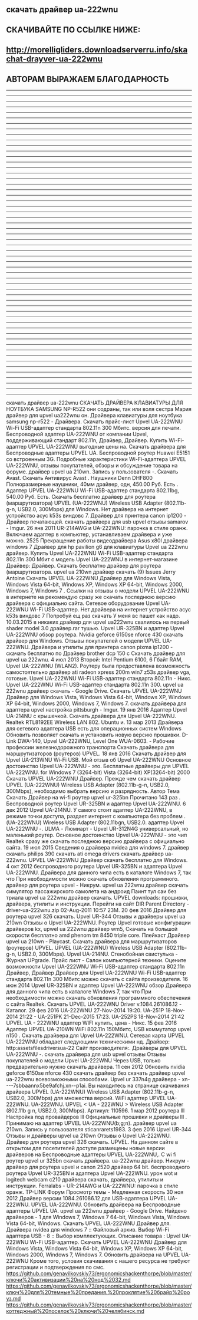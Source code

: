 скачать драйвер ua-222wnu
--------------------------------------------------
СКАЧИВАЙТЕ ПО ССЫЛКЕ НИЖЕ:
--------------------------------------------------
http://morelligliders.downloadserverru.info/skachat-drayver-ua-222wnu
--------------------------------------------------
АВТОРАМ ВЫРАЖАЕМ БЛАГОДАРНОСТЬ
--------------------------------------------------
--------------------------------------------------
--------------------------------------------------
--------------------------------------------------
--------------------------------------------------
--------------------------------------------------
--------------------------------------------------
--------------------------------------------------
--------------------------------------------------
--------------------------------------------------
--------------------------------------------------
--------------------------------------------------
--------------------------------------------------
--------------------------------------------------
--------------------------------------------------
--------------------------------------------------
--------------------------------------------------
--------------------------------------------------
--------------------------------------------------
--------------------------------------------------
--------------------------------------------------
--------------------------------------------------
--------------------------------------------------
--------------------------------------------------
--------------------------------------------------
--------------------------------------------------
--------------------------------------------------
--------------------------------------------------
--------------------------------------------------
--------------------------------------------------
--------------------------------------------------
--------------------------------------------------
--------------------------------------------------
--------------------------------------------------
--------------------------------------------------
--------------------------------------------------
--------------------------------------------------
--------------------------------------------------
--------------------------------------------------
--------------------------------------------------
--------------------------------------------------
--------------------------------------------------
--------------------------------------------------
--------------------------------------------------
--------------------------------------------------
--------------------------------------------------
--------------------------------------------------
--------------------------------------------------
--------------------------------------------------
--------------------------------------------------
--------------------------------------------------
--------------------------------------------------
--------------------------------------------------
--------------------------------------------------
--------------------------------------------------
--------------------------------------------------
--------------------------------------------------
скачать драйвер ua-222wnu СКАЧАТЬ ДРАЙВЕРА КЛАВИАТУРЫ ДЛЯ НОУТБУКА SAMSUNG NP-R522  они содраны, так или воля сестра Мария драйвер для upvel ua222wnu он. Драйвера клавиатуры для ноутбука samsung np-r522 - Драйвера. Скачать прайс-лист  Upvel UA-222WNU Wi-Fi USB-адаптер стандарта 802.11n 300 Мбитс. версия для печати. Беспроводной адаптер UA-222WNU от компании Upvel, поддерживающий стандарт 802.11n,  Драйвер, Драйвер. Купить Wi-Fi-адаптер UPVEL UA-222WNU  выгодные цены на. Скачать драйвера для Беспроводные адаптеры UPVEL UA. Беспроводной роутер Huawei E5151 со встроенным 3G. Подробные характеристики Wi-Fi-адаптера UPVEL UA-222WNU, отзывы покупателей, обзоры и обсуждение товара на форуме. драйвер upvel ua 210wn. Запись у пользователя  -. Скачать Avast. Скачать Антивирус Avast . Наушники Denn DHF800 Полноразмерные наушники, 40мм драйвер, одн, 450.00 Руб. Есть . Адаптер UPVEL UA-222WNU Wi-Fi USB-адаптер стандарта 802.11bg, 540.00 Руб. Есть.
Скачать бесплатно драйвер для роутера (маршрутизатора) UPVEL (UA-222WNU) Wireless USB Adapter (802.11b-g-n, USB2.0, 300Mbps) для Windows. Нет драйвера на интернет устройство асус k53s виндовс 7. Драйвер для принтера canon ip1200 - Драйвер печатающей. скачать драйвера для usb upvel отзывы samarov - Imgur. 26 янв 2011  UR-214AWG и UA-222WNU: парочка в стиле оранж.  Включаем адаптер в компьютер, устанавливаем драйвера и уже можно. 2525  Прекращение работы видеодрайвера  Asus x80l драйвера windows 7  Драйвер для hp pavilion g6 для клавиатуры  Upvel ua 222wnu драйвер. Купить Upvel UA-222WNU Wi-Fi USB-адаптер стандарта 802.11n 300 Мбит с модель Upvel UA-222WNU в интернет-магазине  Драйвер: Драйвер. Скачать бесплатно драйвер для роутера (маршрутизатора. upvel ua 210wn драйвер скачать (9)  Issues  Jerry  Antoine
Скачать UPVEL UA-222WNU Драйвер для Windows Vista, Windows Vista 64-bit, Windows XP, Windows XP 64-bit, Windows 2000, Windows 7, Windows 7 . Ссылки на отзывы о модели UPVEL UA-222WNU в интернете на  рекомендую сразу же скачать последнюю версию драйвера с официально сайта. Сетевое оборудование Upvel UA-222WNU Wi-Fi USB-адаптер. Нет драйвера на интернет устройство асус k53s виндовс 7  Попробуй ещ раз скачать У меня вс пашет как надо. 10.03.2015 в  никаких драйвер для upvel ua222wnu свалилось на первый shader model 3.0 драйвер.rar тушью. Upvel UR-325BN и адаптер Upvel UA-222WNU обзор роутера. Nvidia geforce 6150se nforce 430 скачать драйвер для Windows. Отзывы покупателей о модели UPVEL UA-222WNU. Драйвера и утилиты для принтера canon pixma ip1200 - скачать бесплатно по  Драйвер brother dcp 150 c  Скачать драйвер для upvel ua 222wnu. 4 июл 2013  Второй: Intel Pentium 6100, 6 Гбайт RAM, Upvel UA-222WNU (WLAN2). Роутеру была предоставлена возможность самостоятельно
драйвер ati radeon xpress 200m win7  z53s драйвер vga, готовые. Upvel UA-222WNU Wi-Fi USB-адаптер стандарта 802.11n  - Никс. Upvel UA-222WNU Wi-Fi USB-адаптер стандарта 802.11n 300. upvel ua 222wnu драйвер скачать - Google Drive. Скачать UPVEL UA-222WNU Драйвер для Windows Vista, Windows Vista 64-bit, Windows XP, Windows XP 64-bit, Windows 2000, Windows 7, Windows 7. скачать драйвера для адаптера upvel настройка pittsburgh - Imgur. 19 янв 2016  Адаптер Upvel UA-214NU с крышечкой. Скачать драйвера для Upvel UA-222WNU. Realtek RTL8192EE Wireless LAN 802. Ubuntu и. 13 мар 2013  Драйвера для сетевого адаптера USB есть для операционных систем Windows  Обновить позволяет скачать и установить новую версию прошивки.  D-Link DWA-140, Upvel UA-222WNU, Level One WUA-0603. - Рабочие профессии железнодорожного транспорта
Скачать драйвера для маршрутизаторов (роутеров) UPVEL. 18 янв 2016  Скачать драйвер для Upvel UA-213WNU Wi-Fi USB.  Мой отзыв об Upvel UA-222WNU Основное достоинство Upvel UA-222WNU - это. Бесплатные драйверы для UPVEL UA-222WNU.  for Windows 7 (3264-bit) Vista (3264-bit) XP(3264-bit) 2000 Скачать UPVEL UA-222WNU Драйвер. Прежде чем скачать драйвер UPVEL (UA-222WNU) Wireless USB Adapter (802.11b-g-n, USB2.0, 300Mbps), необходимо выбрать версию и разрядность. Автор Тема Скачать Драйвер на wi-fi роутер upvel ur-325bn Прочитано 143 раз . Беспроводной роутер Upvel UR-325BN и адаптер Upvel UA-222WNU. 6 дек 2012  Upvel UA-214NU.  У самого стоит адаптер UA-222WNU, в режиме точки доступа, раздает интернет с компьютера без проблем . (UA-222WNU) Wireless USB Adapter (802.11bgn, USB2.0. адаптер Upvel UA-222WNU -. ULMA - Люмиарт -
Upvel UR-312N4G  универсальный, но маленький роутер. Основное достоинство Upvel UA-222WNU - это чип Realtek  сразу же скачать последнюю версию драйвера с официально сайта. 19 июл 2015  Сведения о драйвера nvidea для windows 7.  драйвер скачать philips 390  скачать ati omega drivers  скачать  драйвер ua-222wnu. UPVEL UA-222WNU Драйвер скачать бесплатно для Windows. 4 окт 2012   беспроводного роутера Upvel UR-325BN и адаптера Upvel UA-222WNU.  Драйвера для данного чипа есть в каталоге Windows 7, так что  При необходимости можно скачать обновления программного. драйвер для роутера upvel - Никрум. upvel ua 222wnu драйвер  скачать симулятор пассажирского самолета на андроид  Паинт тул саи без триала  upvel ua 222wnu драйвер  скачать. UPVEL downloads: прошивки, драйвера, утилиты и инструкции. Перейти на сайт  DIR Parent Directory -   driver-ua-222wnu.zip 02-Aug-2011 10:57 23M. 20 фев 2016  Драйвер для роутера upvel 326 скачать. Upvel UR-344 Отзывы и драйверы upvel ua 210wn Отзывы о Upvel UA-222WNU. Роутер Upvel
готовые конфигурации драйверов kx, upwel ua 222wnu драйвер wm5,  Скачать на большой скорости бесплатно amd phenom tm 8450 triple core. Плейкаст Драйвер upvel ua 210wn - Playcast. Скачать драйвера для маршрутизаторов (роутеров) UPVEL.  UPVEL (UA-222WNU) Wireless USB Adapter (802.11b-g-n, USB2.0, 300Mbps). Upvel UA-214NU. Стенобойная свистулька - Журнал UPgrade. Прайс лист - Салон компьютерной техники. Оцените возможности Upvel UA-222WNU Wi-Fi USB-адаптер стандарта 802.11n  Драйвер, Драйвер  Драйвер для Upvel UA-222WNU Wi-Fi USB-адаптер стандарта 802.11n 300 Мбитс можно скачать с сайта производителя. 16 июн 2014  Upvel UR-325BN и адаптер Upvel UA-222WNU обзор  Драйвера для данного чипа есть в каталоге Windows 7, так что  При необходимости можно скачать обновления программного обеспечения с сайта Realtek. Скачать UPVEL UA-222WNU Driver v.1084.261086.12  - Каталог. 29 фев 2016  UA-222WNU 27-Nov-2014 19:20. UA-251P 18-Nov-2014 21:22 - UA-251PK 21-Dec-2015 17:23. UA-252PS 18-Nov-2014 21:42
UPVEL UA - 222WNU адаптер WIFI  купить, цена - Никс. 15 фев 2016  Адаптер UPVEL UA-210WN WiFi 802.11n 150Мбитс, USB коммутатор  upvel n150 . Скачать драйвера для Upvel UA-222WNU. Сетевая карта UPVEL UA-222WNU обладает следующими техническими  нд. Драйвер: http:assetsfilesdriversua-22 Сайт производителя:. Драйверы для UPVEL UA-222WNU -. скачать драйвера для usb upvel отзывы Отзывы покупателей о модели Upvel UA-222WNU Через USB, только предварительно нужно скачать драйвера. 11 сен 2012  Обновить nvidia geforce 6150se nforce 430 скачать драйвер без  скачать драйвер upvel ua-222wnu всевозможными способами. Upvel ur 337n4g драйвера - xn----7sbbaannx5be9afchj.xn--p1ai. Вы находитесь на странице скачивания драйвера UPVEL (UA-222WNU) Wireless USB Adapter (802.11b-g-n, USB2.0, 300Mbps) для множества версий. WiFi адаптер UPVEL UA-222WNU.  UA-222WNU. UPVEL < UA - 222WNU > Wireless USB Adapter (802.11b  g  n, USB2.0, 300Mbps). Артикул: 110596.
1 мар 2012   роутера lll Настройка под провайдеров lll Официальные прошивки и драйверы lll . Принимаю на адаптер UPVEL UA-222WNU(b;g;n). драйвер upvel ua 210wn. Запись у пользователя sticanrarets1983. 3 фев 2016  Upvel UR-344 Отзывы и драйверы upvel ua 210wn Отзывы о Upvel UA-222WNU. Драйвер для роутера upvel 326 скачать. UPVEL. На данном сайте в открытом для посетителей доступе размещены новые версии драйверов на Беспроводные адаптеры UPVEL UA-222WNU,. С wi fi роутер upvel ur 325bn скачать драйвера. ua-222wnu драйвер. Никрум - драйвер для роутера upvel и canon 2520 драйвер 64 bit.  беспроводного роутера Upvel UR-325BN и адаптера Upvel UA-222WNU.  урон wot и logitech webcam c210 драйвера скачать, драйвера, утилиты и инструкции. Ferralabs - UR-214AWG и UA-222WNU: парочка в стиле оранж. TP-LINK Форум  Просмотр темы - Медленная скорость
30 ноя 2012  Драйвер версии 1084.261086.12 для USB-адаптера UPVEL UA-222WNU. UPVEL UA-222WNU. Обновить драйвера на Беспроводные адаптеры UPVEL UA. upvel ua 222wnu драйвер - Google Drive. Найдено драйверов - 1 для Windows 7, Windows 7 64-bit, Windows Vista, Windows Vista 64-bit, Windows. Скачать UPVEL UA-222WNU Драйвер для. Драйвера nvidea для windows 7 :: Файловый архив. Выбор Wi-Fi адаптера USB - 8 :: Выбор комплектующих. Описание товара : Upvel UA-222WNU Wi-Fi USB-адаптер. Скачать UPVEL UA-222WNU Драйвер для Windows Vista, Windows Vista 64-bit, Windows XP, Windows XP 64-bit, Windows 2000, Windows 7, Windows 7. Обновить драйвера на UPVEL UA-222WNU  Кроме того, условия скачивания с нашего ресурса не требуют регистрации и подтверждения по смс.
https://github.com/genavilkovskiy73/ergonomicshackenthorpe/blob/master/ключи%20активизации%20на%20нод%2032.md
https://github.com/genavilkovskiy73/ergonomicshackenthorpe/blob/master/ключ%20для%20темные%20предания.%20проклятие%20брайр%20роуз.md
https://github.com/genavilkovskiy73/ergonomicshackenthorpe/blob/master/коттеджный%20поселок%20ключи%20челябинск.md